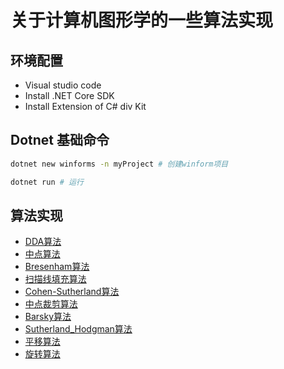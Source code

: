 # 关于计算机图形学的一些算法实现

## 环境配置
- Visual studio code
- Install .NET Core SDK
- Install Extension of C# div Kit
## Dotnet 基础命令
```bash
dotnet new winforms -n myProject # 创建winform项目
```
```bash
dotnet run # 运行
```
## 算法实现

- [DDA算法](DDA_LineDrawing/Program.cs)
- [中点算法](Midpoint_LineDrawing/Program.cs)
- [Bresenham算法](Bresenham_Circle_Drawing/Program.cs)
- [扫描线填充算法](Scanlines/Program.cs)
- [Cohen-Sutherland算法](Conhen-Sutherlande/Program.cs)
- [中点裁剪算法](Midpoint_clipping/Program.cs)
- [Barsky算法](Barsky/Program.cs)
- [Sutherland_Hodgman算法](Sutherland_Hodgman/Program.cs)
- [平移算法](Pan/Program.cs)
- [旋转算法](Rotation/Program.cs)
